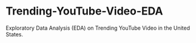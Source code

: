 # Trending-YouTube-Video-EDA
Exploratory Data Analysis (EDA) on Trending YouTube Video in the United States.
